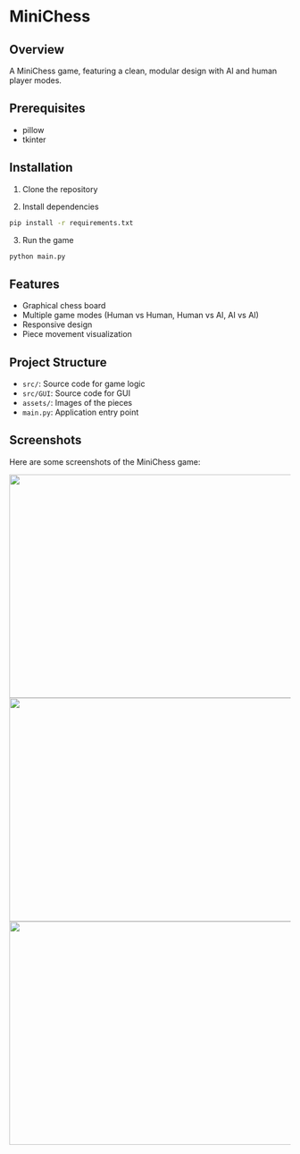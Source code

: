 # MiniChess

## Overview
A MiniChess game, featuring a clean, modular design with AI and human player modes.

## Prerequisites
- pillow
- tkinter

## Installation
1. Clone the repository

2. Install dependencies
```bash
pip install -r requirements.txt
```
3. Run the game
```bash
python main.py
```

## Features
- Graphical chess board
- Multiple game modes (Human vs Human, Human vs AI, AI vs AI)
- Responsive design
- Piece movement visualization

## Project Structure
- `src/`: Source code for game logic
- `src/GUI`: Source code for GUI
- `assets/`: Images of the pieces
- `main.py`: Application entry point

## Screenshots
Here are some screenshots of the MiniChess game:

<img src="https://github.com/Rafid13iit/miniChess_AI_Project-1/tree/blob/Rafid/assets/images/a.png?raw=true" width="750" height="400" align="center">
<img src="https://github.com/Rafid13iit/miniChess_AI_Project-1/tree/blob/Rafid/assets/images/b.png?raw=true" width="750" height="400" align="center">
<img src="https://github.com/Rafid13iit/miniChess_AI_Project-1/tree/blob/Rafid/assets/images/c.png?raw=true" width="750" height="400" align="center">